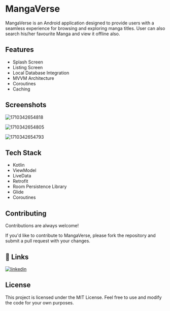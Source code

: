 
# MangaVerse 

MangaVerse is an Android application designed to provide users with a seamless experience for browsing and exploring manga titles. User can also search his/her favourite Manga and view it offline also. 


## Features

- Splash Screen 
- Listing Screen
- Local Database Integration
- MVVM Architecture
- Coroutines
- Caching

## Screenshots

![1710342654818](https://github.com/GaurSundar/MangaVerse/assets/97450336/4b77e434-a5bd-4b4f-ae75-8787e9765dce)

![1710342654805](https://github.com/GaurSundar/MangaVerse/assets/97450336/27683e8f-67e3-43a0-8829-b2153880ea0a)

![1710342654793](https://github.com/GaurSundar/MangaVerse/assets/97450336/7f63b8b7-4302-4530-adf9-37ce114f4d45)





## Tech Stack

- Kotlin
- ViewModel
- LiveData
- Retrofit
- Room Persistence Library
- Glide
- Coroutines


## Contributing

Contributions are always welcome!

If you'd like to contribute to MangaVerse, please fork the repository and submit a pull request with your changes.

## 🔗 Links

[![linkedin](https://img.shields.io/badge/linkedin-0A66C2?style=for-the-badge&logo=linkedin&logoColor=white)](https://www.linkedin.com/in/gaursunder03/)



## License

This project is licensed under the MIT License. Feel free to use and modify the code for your own purposes.
